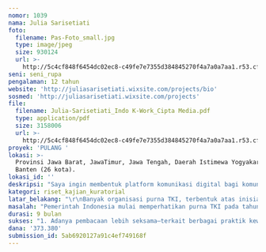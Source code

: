 ```yaml
---
nomor: 1039
nama: Julia Sarisetiati
foto:
  filename: Pas-Foto_small.jpg
  type: image/jpeg
  size: 930124
  url: >-
    http://5c4cf848f6454dc02ec8-c49fe7e7355d384845270f4a7a0a7aa1.r53.cf2.rackcdn.com/3c426256-3313-4280-99f7-aa530e07493e/Pas-Foto_small.jpg
seni: seni_rupa
pengalaman: 12 tahun
website: 'http://juliasarisetiati.wixsite.com/projects/bio'
sosmed: 'http://juliasarisetiati.wixsite.com/projects'
file:
  filename: Julia-Sarisetiati_Indo K-Work_Cipta Media.pdf
  type: application/pdf
  size: 3158006
  url: >-
    http://5c4cf848f6454dc02ec8-c49fe7e7355d384845270f4a7a0a7aa1.r53.cf2.rackcdn.com/3e721571-649a-4e4d-baa3-18e6c95dbd9d/Julia-Sarisetiati_Indo%20K-Work_Cipta%20Media.pdf
proyek: 'PULANG '
lokasi: >-
  Provinsi Jawa Barat, JawaTimur, Jawa Tengah, Daerah Istimewa Yogyakarta &
  Banten (26 kota).
lokasi_id: ''
deskripsi: "Saya ingin membentuk platform komunikasi digital bagi komunitas Tenaga Kerja Indonesia (TKI). \r\nFungsinya adalah untuk menghubungkan mereka yang saat ini masih aktif bekerja di negara penempatan—dengan organisasi purna TKI yang telah kembali; dan kini berada di Indonesia. Platform ini akan digunakan untuk menjawab tantangan jarak, sehingga mudah bertukar informasi dan pengetahuan. Di masa datang, segala hal terkait pengetahuan bermigrasi; akan dikumpulkan di sini. Jika proposal saya diterima, maka  hibah ini akan membantu saya untuk secara bertahap dapat mengartikulasikan ide tersebut, melalui proses riset. \r\n\r\nSetelah sebelumnya saya mengembangkan proyek bersama dengan TKI yang ada di negara tujuan, saat ini saya berharap untuk dapat berefleksi bersama dengan para TKI yang sudah kembali ke Indonesia. Proyek riset ini akan fokus pada kerja pemetaan: mengenai berbagai bentuk/model kewirausahaan yang diinisiasi oleh organisasi purna TKI; sehingga bisa diidentifikasi—mana yang memiliki ide dan praktik terbaik yang bisa dipromosikan lebih lanjut, juga untuk diperkenalkan kepada para TKI yang akan segera kembali ke Indonesia. "
kategori: riset_kajian_kuratorial
latar_belakang: "\r\nBanyak organisasi purna TKI, terbentuk atas inisiatif dari bawah. Dan secara umum, karakteristik organisasinya dapat dikelompokkan menjadi:\r\n- Pertama, dalam bentuk organisasi yang dibangun oleh dan hanya terdiri dari para purna TKI.\r\n- Kedua, dalam bentuk komunitas atau organisasi sosial yang dibangun oleh purna TKI bersama dengan masyarakat lokal. \r\n\r\nYang pertama bersifat eksklusif, hanya untuk purna TKI—sementara yang kedua bersifat inklusif; melibatkan seluruh komunitas asal (dan saya ingin belajar dari model tersebut, juga saya ingin mempromosikannya lebih jauh—untuk melihat kemungkinan jika ini bisa menjadi sumber inspirasi untuk direplikasi di lokasi-lokasi lainnya). \r\n\r\nSaya ingin bekerja sama dengan organisasi purna TKI yang telah menciptakan laboratorium bagi  kewirausahaan sosial, di mana program yang telah mereka kembangkan tersebut diharapkan bisa menjadi sumber pengetahuan bagi mereka yang akan pulang ke Indonesia di masa depan. \r\n\r\nAda urgensi untuk mendukung dan mempromosikan praktik  kewirausahaan dari organisasi purna TKI yang telah berkontribusi positif  bagi pembangunan lokal; dan kemudian untuk dapat mengkomunikasikan hal tersebut kepada asosiasi TKI yang saat ini ada di negara-negara penerima. Organisasi purna TKI tersebut tentunya relatif lebih berpengetahuan  tentang kebutuhan dan sumber daya komunitas mereka; di mana hal ini merupakan sebuah prasayarat utama bagi sebuah pengembangan kewirausahaan sosial."
masalah: "Pemerintah Indonesia mulai memperhatikan purna TKI pada tahun 2010, dan telah berusaha untuk memberdayakan para purna TKI yang kembali. Pada masa jabatan keduanya; pemerintahan Presiden Yudhoyono menempatkan program pemberdayaan purna TKI sebagai bagian dari prioritas kebijakan dalam  Rencana Pembangunan Jangka Menengah Nasional (RPJMN) 2010-2014. Memberdayakan purna TKI juga merupakan amanat UU No. 39 tahun 2004 (tentang Penempatan dan Perlindungan Tenaga Kerja Indonesia di Luar Negeri) di mana ditetapkan bahwa pemerintah harus melindungi TKI pada seluruh tahapan bermigrasi. Banyaknya pasal tentang penempatan daripada pasal tentang kepulangan dalam UU No. 39 tahun 2004 menunjukkan bahwa UU ini lebih menekankan kebijakan penempatan daripada kebijakan reintegrasi. Sebagai akibatnya, mereka yang tidak berhasil berintegrasi tak punya banyak pilihan  selain mencari kembali pekerjaan di luar negeri sebagai strategi untuk bertahan hidup. Kebijakan reintegrasi yang tidak memadai untuk migran yang kembali menunjukkan bahwa pemerintah masih belum terlalu memerhatikan potensi dari purna TKI sebagai agen pembangunan yang potensial. Hal ini kemudian mengarah pada terjadinya migrasi berulang (migrasi sirkuler).\r\n\r\nSementara, besar kemungkinan bahwa dalam waktu dekat pemerintah di negara tujuan akan semakin memperketat durasi tinggal bagi pekerja migran, dan semakin sedikitlah jumlah TKI yang  mendapat kesempatan untuk kembali datang. Karenanya, sebuah strategi nasional sangat diperlukan dan harus segera diupayakan.\r\n"
durasi: 9 bulan
sukses: "1. Adanya pembacaan lebih seksama—terkait berbagai praktik kewirausahaan sosial yang diinisiasi oleh organisasi purna Tenaga Kerja Indonesia (TKI). \r\nJika proposal ini diterima; pada awalnya—proses pembacaan akan dilakukan di  26 kota di Jawa, untuk kemudian di masa datang—akan dilanjutkan ke provinsi-provinsi lainnya di luar Jawa seperti Lampung, Bengkulu, NTB, Sulawesi Selatan dan Banten yang juga adalah daerah pengirim jasa TKI ke luar negeri terbanyak.\r\n\r\n2. Terjadi kerja bersama dengan seniman media / ahli komunikasi di masa datang; dalam mempromosikan/mengkomunikasikan praktik-praktik kewirausahaan sosial terbaik (yang diinisiasi oleh organisasi purna TKI)—untuk bisa diperkenalkan kepada para TKI yang akan segera kembali ke Indonesia. \r\n\r\n3. Organisasi purna TKI dengan praktik kewirausahaan terbaik dapat menjadi sumber pengetahuan bagi para TKI yang kelak akan pulang ke Indonesia di masa datang.\r\n\r\n4. Terciptanya sebuah apps (platform digital) untuk memfasilitasi dialog dan berbagai interaksi di masa datang."
dana: '373.380'
submission_id: 5ab6920127a91c4ef749168f
---
```

